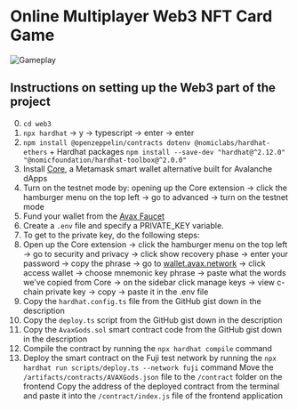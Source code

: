 # Online Multiplayer Web3 NFT Card Game

![Gameplay](https://i.ibb.co/4P2C08x/image.png)

## Instructions on setting up the Web3 part of the project

0. `cd web3`
1. `npx hardhat` -> y → typescript → enter → enter
2. `npm install @openzeppelin/contracts dotenv @nomiclabs/hardhat-ethers` + Hardhat packages `npm install --save-dev "hardhat@^2.12.0" "@nomicfoundation/hardhat-toolbox@^2.0.0"`
3. Install [Core](https://chrome.google.com/webstore/detail/core/agoakfejjabomempkjlepdflaleeobhb), a Metamask smart wallet alternative built for Avalanche dApps
4. Turn on the testnet mode by: opening up the Core extension -> click the hamburger menu on the top left -> go to advanced -> turn on the testnet mode
5. Fund your wallet from the [Avax Faucet](https://faucet.avax.network/)
6. Create a `.env` file and specify a PRIVATE_KEY variable.
7. To get to the private key, do the following steps:
8. Open up the Core extension -> click the hamburger menu on the top left -> go to security and privacy -> click show recovery phase -> enter your password -> copy the phrase -> go to [wallet.avax.network](https://wallet.avax.network/) -> click access wallet -> choose mnemonic key phrase -> paste what the words we’ve copied from Core -> on the sidebar click manage keys -> view c-chain private key -> copy -> paste it in the .env file
9. Copy the `hardhat.config.ts` file from the GitHub gist down in the description
10. Copy the `deploy.ts` script from the GitHub gist down in the description
11. Copy the `AvaxGods.sol` smart contract code from the GitHub gist down in the description
12. Compile the contract by running the `npx hardhat compile` command
13. Deploy the smart contract on the Fuji test network by running the `npx hardhat run scripts/deploy.ts --network fuji` command
    Move the `/artifacts/contracts/AVAXGods.json` file to the `/contract` folder on the frontend
    Copy the address of the deployed contract from the terminal and paste it into the `/contract/index.js` file of the frontend application
